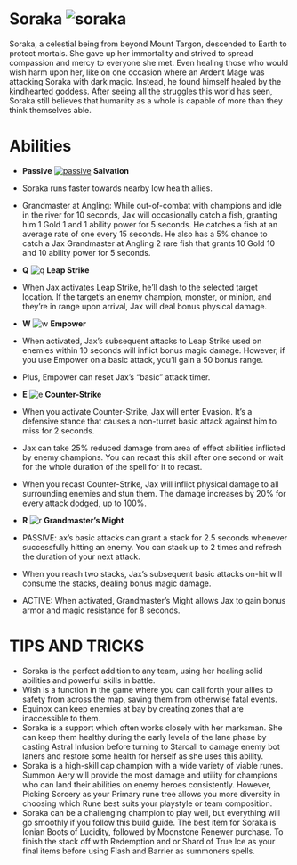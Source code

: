 # Soraka ![soraka](https://static.wikia.nocookie.net/leagueoflegends/images/6/65/Soraka_OriginalSquare.png/revision/latest/scale-to-width-down/42?cb=20150402221143)

Soraka, a celestial being from beyond Mount Targon, descended to Earth to protect mortals. She gave up her immortality and strived to spread compassion and mercy to everyone she met. Even healing those who would wish harm upon her, like on one occasion where an Ardent Mage was attacking Soraka with dark magic. Instead, he found himself healed by the kindhearted goddess. After seeing all the struggles this world has seen, Soraka still believes that humanity as a whole is capable of more than they think themselves able.

# Abilities
- **Passive** [![passive](https://ddragon.leagueoflegends.com/cdn/14.19.1/img/passive/Soraka_Passive.png)](https://d28xe8vt774jo5.cloudfront.net/champion-abilities/0016/ability_0016_P1.mp4) **Salvation** 
- Soraka runs faster towards nearby low health allies.

- Grandmaster at Angling: While out-of-combat with champions and idle in the river for 10 seconds, Jax will occasionally catch a fish, granting him 1 Gold 1 and 1 ability power for 5 seconds. He catches a fish at an average rate of one every 15 seconds. He also has a 5% chance to catch a Jax Grandmaster at Angling 2 rare fish that grants 10 Gold 10 and 10 ability power for 5 seconds.
  
- **Q** ![q](https://static.wikia.nocookie.net/leagueoflegends/images/c/ca/Jax_Leap_Strike.png/revision/latest?cb=20230929221423) **Leap Strike**
- When Jax activates Leap Strike, he’ll dash to the selected target location. If the target’s an enemy champion, monster, or minion, and they’re in range upon arrival, Jax will deal bonus physical damage.
  
- **W** ![w](https://static.wikia.nocookie.net/leagueoflegends/images/5/57/Jax_Empower.png/revision/latest?cb=20230929221204) **Empower**
- When activated, Jax’s subsequent attacks to Leap Strike used on enemies within 10 seconds will inflict bonus magic damage. However, if you use Empower on a basic attack, you’ll gain a 50 bonus range.
- Plus, Empower can reset Jax’s “basic” attack timer.
  
- **E** ![e](https://static.wikia.nocookie.net/leagueoflegends/images/9/9b/Jax_Counter_Strike.png/revision/latest?cb=20230929221107) **Counter-Strike**
- When you activate Counter-Strike, Jax will enter Evasion. It’s a defensive stance that causes a non-turret basic attack against him to miss for 2 seconds.
- Jax can take 25% reduced damage from area of effect abilities inflicted by enemy champions. You can recast this skill after one second or wait for the whole duration of the spell for it to recast.
- When you recast Counter-Strike, Jax will inflict physical damage to all surrounding enemies and stun them. The damage increases by 20% for every attack dodged, up to 100%.
  
- **R** ![r](https://static.wikia.nocookie.net/leagueoflegends/images/7/7f/Jax_Grandmaster-At-Arms.png/revision/latest?cb=20230929221259) **Grandmaster’s Might**
- PASSIVE: ax’s basic attacks can grant a stack for 2.5 seconds whenever successfully hitting an enemy. You can stack up to 2 times and refresh the duration of your next attack.
- When you reach two stacks, Jax’s subsequent basic attacks on-hit will consume the stacks, dealing bonus magic damage. 
- ACTIVE: When activated, Grandmaster’s Might allows Jax to gain bonus armor and magic resistance for 8 seconds.

# TIPS AND TRICKS
- Soraka is the perfect addition to any team, using her healing solid abilities and powerful skills in battle.
- Wish is a function in the game where you can call forth your allies to safety from across the map, saving them from otherwise fatal events.
- Equinox can keep enemies at bay by creating zones that are inaccessible to them.
- Soraka is a support which often works closely with her marksman. She can keep them healthy during the early levels of the lane phase by casting Astral Infusion before turning to Starcall to damage enemy bot laners and restore some health for herself as she uses this ability.
- Soraka is a high-skill cap champion with a wide variety of viable runes. Summon Aery will provide the most damage and utility for champions who can land their abilities on enemy heroes consistently. However, Picking Sorcery as your Primary rune tree allows you more diversity in choosing which Rune best suits your playstyle or team composition.
- Soraka can be a challenging champion to play well, but everything will go smoothly if you follow this build guide. The best item for Soraka is Ionian Boots of Lucidity, followed by Moonstone Renewer purchase. To finish the stack off with Redemption and or Shard of True Ice as your final items before using Flash and Barrier as summoners spells.


